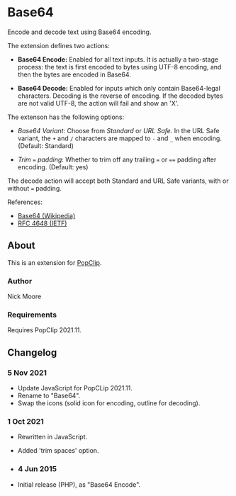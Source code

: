 # Base64

Encode and decode text using Base64 encoding.

The extension defines two actions:

* **Base64 Encode:** Enabled for all text inputs. It is actually a two-stage process: the text is first encoded to bytes using UTF-8 encoding, and then the bytes are encoded in Base64.

* **Base64 Decode:** Enabled for inputs which only contain Base64-legal characters. Decoding is the reverse of encoding. If the decoded bytes are not valid UTF-8, the action will fail and show an 'X'.

The extenson has the following options:

* *Base64 Variant*: Choose from *Standard* or *URL Safe*. In the URL Safe variant, the `+` and `/` characters are mapped to `-` and `_` when encoding. (Default: Standard)
  
* *Trim `=` padding*: Whether to trim off any trailing `=` or `==` padding after encoding. (Default: yes)

The decode action will accept both Standard and URL Safe variants, with or without `=` padding.

References:

* [Base64 (Wikipedia)](https://en.wikipedia.org/wiki/Base64)
* [RFC 4648 (IETF)](https://datatracker.ietf.org/doc/html/rfc4648)

## About

This is an extension for [PopClip](https://pilotmoon.com/popclip/).

### Author

Nick Moore

### Requirements

Requires PopClip 2021.11.

## Changelog

### 5 Nov 2021

* Update JavaScript for PopCLip 2021.11.
* Rename to "Base64".
* Swap the icons (solid icon for encoding, outline for decoding).

### 1 Oct 2021

* Rewritten in JavaScript.
* Added 'trim spaces' option.
  
* ### 4 Jun 2015

* Initial release (PHP), as "Base64 Encode".
